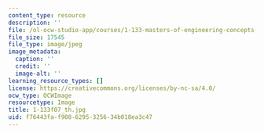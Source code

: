 ```yaml
---
content_type: resource
description: ''
file: /ol-ocw-studio-app/courses/1-133-masters-of-engineering-concepts-of-engineering-practice-fall-2007/f76443faf9086295325634b018ea3c47_1-133f07_th.jpg
file_size: 17545
file_type: image/jpeg
image_metadata:
  caption: ''
  credit: ''
  image-alt: ''
learning_resource_types: []
license: https://creativecommons.org/licenses/by-nc-sa/4.0/
ocw_type: OCWImage
resourcetype: Image
title: 1-133f07_th.jpg
uid: f76443fa-f908-6295-3256-34b018ea3c47
---
```

